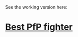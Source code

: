 See the working version here:

# [Best PfP fighter](https://fishenzone.github.io/best-pound-for-pound/)


